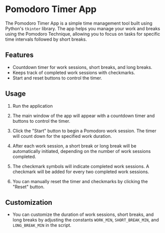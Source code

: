 # Pomodoro Timer App

The Pomodoro Timer App is a simple time management tool built using Python's `tkinter` library. The app helps you manage your work and breaks using the Pomodoro Technique, allowing you to focus on tasks for specific time intervals followed by short breaks.

## Features

- Countdown timer for work sessions, short breaks, and long breaks.
- Keeps track of completed work sessions with checkmarks.
- Start and reset buttons to control the timer.

## Usage

1. Run the application
   
3. The main window of the app will appear with a countdown timer and buttons to control the timer.

4. Click the "Start" button to begin a Pomodoro work session. The timer will count down for the specified work duration.

5. After each work session, a short break or long break will be automatically initiated, depending on the number of work sessions completed.

6. The checkmark symbols will indicate completed work sessions. A checkmark will be added for every two completed work sessions.

7. You can manually reset the timer and checkmarks by clicking the "Reset" button.

## Customization

- You can customize the duration of work sessions, short breaks, and long breaks by adjusting the constants `WORK_MIN`, `SHORT_BREAK_MIN`, and `LONG_BREAK_MIN` in the script.


